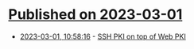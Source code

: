 # [Published on 2023-03-01](index.md)

* [2023-03-01, 10:58:16](https://lobste.rs/s/nuotnj/ssh_pki_on_top_web_pki) - [SSH PKI on top of Web PKI](https://paul.totterman.name/posts/ssh-pki-web-pki/)
